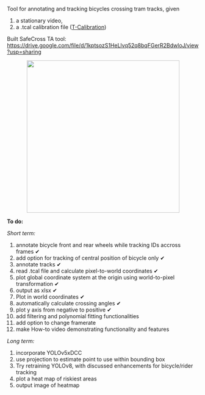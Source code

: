 Tool for annotating and tracking bicycles crossing tram tracks, given 

1) a stationary video,
2) a .tcal calibration file ([T-Calibration](https://bitbucket.org/TrafficAndRoads/tanalyst/downloads/))



Built SafeCross TA tool: <https://drive.google.com/file/d/1kptsozS1HeLlvq52q8bqFGerR2BdwloJ/view?usp=sharing>


<div align="center">
    <img src="images/SafeCross TA.gif" width="400" />
</div>


**To do:**

_Short term:_
1. annotate bicycle front and rear wheels while tracking IDs accross frames ✔
2. add option for tracking of central position of bicycle only ✔
3. annotate tracks ✔
4. read .tcal file and calculate pixel-to-world coordinates ✔
5. plot global coordinate system at the origin using world-to-pixel transformation ✔
6. output as xlsx ✔
7. Plot in world coordinates ✔
9. automatically calculate crossing angles ✔
10. plot y axis from negative to positive ✔
11. add filtering and polynomial fitting functionalities
12. add option to change framerate
13. make How-to video demonstrating functionality and features


_Long term:_
1. incorporate YOLOv5xDCC
2. use projection to estimate point to use within bounding box
3. Try retraining YOLOv8, with discussed enhancements for bicycle/rider tracking
4. plot a heat map of riskiest areas
5. output image of heatmap
